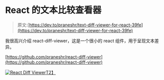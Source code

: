 # React 的文本比较查看器

> 原文:[https://dev.to/praneshr/text-diff-viewer-for-react-39fe](https://dev.to/praneshr/text-diff-viewer-for-react-39fe)

我很高兴介绍 react-diff-viewer，这是一个很小的 react 组件，用于呈现文本差异。

[https://github.com/praneshr/react-diff-viewer](https://github.com/praneshr/react-diff-viewer)

[![React Diff Viewer](../Images/31f969b5cb78f1c7bf0694796e2eb53e.png)T2】](https://res.cloudinary.com/practicaldev/image/fetch/s--Q_NL-Edi--/c_limit%2Cf_auto%2Cfl_progressive%2Cq_auto%2Cw_880/https://praneshravi.in/react-diff-viewer/2ff4a3a6313df32a8069bdffe3081366.png)
